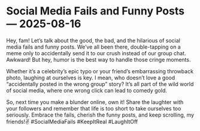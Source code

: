# Social Media Fails and Funny Posts — 2025-08-16

Hey, fam! Let’s talk about the good, the bad, and the hilarious of social media fails and funny posts. We’ve all been there, double-tapping on a meme only to accidentally send it to our crush instead of our group chat. Awkward! But hey, humor is the best way to handle those cringe moments.

Whether it’s a celebrity’s epic typo or your friend’s embarrassing throwback photo, laughing at ourselves is key. I mean, who doesn’t love a good “accidentally posted in the wrong group” story? It’s all part of the wild world of social media, where one wrong click can lead to comedy gold.

So, next time you make a blunder online, own it! Share the laughter with your followers and remember that life is too short to take ourselves too seriously. Embrace the fails, cherish the funny posts, and keep scrolling, my friends!✌️ #SocialMediaFails #KeepItReal #LaughItOff